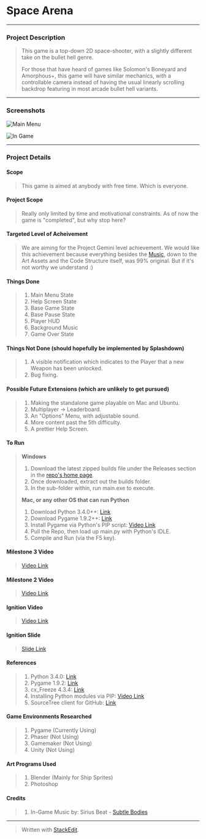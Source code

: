 
<h1> 
	Space Arena
</h1>

<hr />

<h3> 
	Project Description 
</h3>

> <p> 	This game is a top-down 2D space-shooter, with a slightly
> different take on the bullet hell genre. <p />
> 
> <p> 	For those that have heard of games like Solomon's Boneyard and
> Amorphous+, this game will have similar mechanics, with a controllable
> camera instead of having the usual  linearly scrolling backdrop
> featuring in most arcade bullet hell variants. </p>

<hr />

<h3>
	Screenshots
</h3>

![Main Menu](https://lh3.googleusercontent.com/-vugpeR7yNYM/Vb9cArVr8kI/AAAAAAAAAcc/PFHvZbTtFAk/s0/Screenshot+2015-08-03+20.15.24.png "Main Menu")

![In Game](https://lh3.googleusercontent.com/-1QTmNFkeWgY/Vb9cOlHmd4I/AAAAAAAAAco/RdzhS4--tQs/s0/Screenshot+2015-08-03+20.16.49.png "In Game")

<hr />

<h3>
	Project Details
</h3>

<h4>
	Scope
</h4>

> <p> This game is aimed at anybody with free time. Which is everyone. </p>

<h4>
	 Project Scope
</h4>

> Really only limited by time and motivational constraints. As of now the game is "completed", but why stop here?  

<h4>
	Targeted Level of Acheivement
</h4>

> We are aiming for the Project Gemini level achievement. We would like this achievement because everything besides the [Music](http://youtu.be/1rC7pNgxkZU), down to the Art Assets and the Code Structure itself, was 99% original. But if it's not worthy we understand :)

<h4>
	Things Done
</h4>

>  1. Main Menu State
>  2. Help Screen State
>  3. Base Game State
>  4. Base Pause State
>  5. Player HUD
>  5. Background Music
>  6. Game Over State

<h4>
	Things Not Done (should hopefully be implemented by Splashdown)
</h4>

>  1. A visible notification which indicates to the Player that a new Weapon has been unlocked.
>  2. Bug fixing.

<h4>
	Possible Future Extensions (which are unlikely to get pursued)
</h4>

>  1. Making the standalone game playable on Mac and Ubuntu.
>  2. Multiplayer -> Leaderboard.
>  3. An "Options" Menu, with adjustable sound.
>  4. More content past the 5th difficulty.
>  5. A prettier Help Screen.

<h4>
	To Run 
</h4>

> **Windows**
>  1. Download the latest zipped builds file under the Releases section in the [repo's home page](https://github.com/Team-Fruition/Orbital/releases).
>  2. Once downloaded, extract out the builds folder.
>  3. In the sub-folder within, run main.exe to execute.
> 
> **Mac, or any other OS that can run Python**
>  1. Download Python 3.4.0++:  [Link](https://www.python.org/downloads/)
>  2. Download Pygame 1.9.2++:  [Link](http://www.lfd.uci.edu/~gohlke/pythonlibs/#pygame)
>  3. Install Pygame via Python's PIP script: [Video Link](https://www.youtube.com/watch?v=jnpC_Ib_lbc)
>  4. Pull the Repo, then load up main.py with Python's IDLE.
>  5. Compile and Run (via the F5 key).

<h4>
	Milestone 3 Video
</h4>

> [Video Link](http://youtu.be/-R0uxm8RknU)

<h4>
	Milestone 2 Video
</h4>

> [Video Link](https://www.youtube.com/watch?v=ShYHnJcImi4)

<h4>
	Ignition Video
</h4>

> [Video Link](https://www.youtube.com/watch?v=osQjStOAci0&feature=youtu.be&t=22m19s)

<h4>
	Ignition Slide
</h4>

> [Slide Link](https://drive.google.com/open?id=0B5MZ1b8oUVSrdEU0NVJzeTBETDA&authuser=0)

<h4>
	References
</h4>

>  1. Python 3.4.0: [Link](https://www.python.org/downloads/)
>  2. Pygame 1.9.2: [Link](http://www.lfd.uci.edu/~gohlke/pythonlibs/#pygame)
>  3. cx_Freeze 4.3.4: [Link](http://cx-freeze.sourceforge.net/)
>  4. Installing Python modules via PIP: [Video Link](https://www.youtube.com/watch?v=jnpC_Ib_lbc)
>  5. SourceTree client for GitHub: [Link](https://www.sourcetreeapp.com/)

<h4>
	Game Environments Researched
</h4>

>  1. Pygame (Currently Using)
>  2. Phaser (Not Using)
>  3. Gamemaker (Not Using)
>  4. Unity (Not Using)

<h4>
	Art Programs Used
</h4>

> 1. Blender (Mainly for Ship Sprites)
> 2. Photoshop

<h4>
	Credits
</h4>

>  1. In-Game Music by: Sirius Beat - [Subtle Bodies](http://youtu.be/1rC7pNgxkZU)

<hr />

> Written with [StackEdit](https://stackedit.io/).

